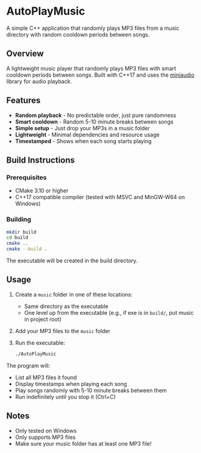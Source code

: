 # AutoPlayMusic

A simple C++ application that randomly plays MP3 files from a music directory with random cooldown periods between songs.

## Overview

A lightweight music player that randomly plays MP3 files with smart cooldown periods between songs. Built with C++17 and uses the [miniaudio](https://github.com/mackron/miniaudio) library for audio playback.

## Features

- **Random playback** - No predictable order, just pure randomness
- **Smart cooldown** - Random 5-10 minute breaks between songs
- **Simple setup** - Just drop your MP3s in a music folder
- **Lightweight** - Minimal dependencies and resource usage
- **Timestamped** - Shows when each song starts playing

## Build Instructions

### Prerequisites
- CMake 3.10 or higher
- C++17 compatible compiler (tested with MSVC and MinGW-W64 on Windows)

### Building
```bash
mkdir build
cd build
cmake ..
cmake --build .
```

The executable will be created in the build directory.

## Usage

1. Create a `music` folder in one of these locations:
   - Same directory as the executable
   - One level up from the executable (e.g., if exe is in `build/`, put music in project root)

2. Add your MP3 files to the `music` folder

3. Run the executable:
   ```bash
   ./AutoPlayMusic
   ```

The program will:
- List all MP3 files it found
- Display timestamps when playing each song
- Play songs randomly with 5-10 minute breaks between them
- Run indefinitely until you stop it (Ctrl+C)

## Notes

- Only tested on Windows
- Only supports MP3 files
- Make sure your music folder has at least one MP3 file!